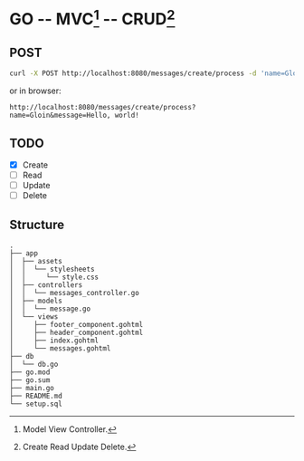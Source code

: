 # GO -- MVC[^1] -- CRUD[^2]
## POST
```zsh
curl -X POST http://localhost:8080/messages/create/process -d 'name=Gloin&message=Hello, world!'
```

or in browser:

```
http://localhost:8080/messages/create/process?name=Gloin&message=Hello, world!
```

## TODO
- [X] Create
- [ ] Read
- [ ] Update
- [ ] Delete

[^1]: Model View Controller.
[^2]: Create Read Update Delete.

## Structure
```
.
├── app
│  ├── assets
│  │  └── stylesheets
│  │     └── style.css
│  ├── controllers
│  │  └── messages_controller.go
│  ├── models
│  │  └── message.go
│  └── views
│     ├── footer_component.gohtml
│     ├── header_component.gohtml
│     ├── index.gohtml
│     └── messages.gohtml
├── db
│  └── db.go
├── go.mod
├── go.sum
├── main.go
├── README.md
└── setup.sql
```
